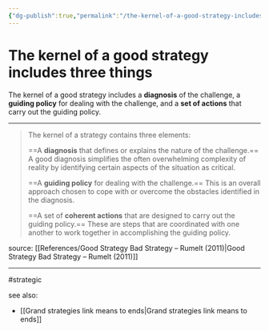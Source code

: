 ```yaml
---
{"dg-publish":true,"permalink":"/the-kernel-of-a-good-strategy-includes-three-things/"}
---
```



# The kernel of a good strategy includes three things

The kernel of a good strategy includes a **diagnosis** of the challenge, a **guiding policy** for dealing with the challenge, and a **set of actions** that carry out the guiding policy.

---

> The kernel of a strategy contains three elements:
> 
> ==A **diagnosis** that defines or explains the nature of the challenge.== A good diagnosis simplifies the often overwhelming complexity of reality by identifying certain aspects of the situation as critical.
> 
> ==A **guiding policy** for dealing with the challenge.== This is an overall approach chosen to cope with or overcome the obstacles identified in the diagnosis.
> 
> ==A set of **coherent actions** that are designed to carry out the guiding policy.== These are steps that are coordinated with one another to work together in accomplishing the guiding policy.

source: [[References/Good Strategy Bad Strategy – Rumelt (2011)\|Good Strategy Bad Strategy – Rumelt (2011)]]

---
#strategic

see also:
- [[Grand strategies link means to ends\|Grand strategies link means to ends]]